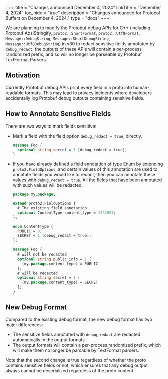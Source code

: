 +++
title = "Changes announced December 4, 2024"
linkTitle = "December 4, 2024"
toc_hide = "true"
description = "Changes announced for Protocol Buffers on December 4, 2024."
type = "docs"
+++

We are planning to modify the Protobuf debug APIs for C++ (including Protobuf
AbslStringify, `proto2::ShortFormat`, `proto2::Utf8Format`,
`Message::DebugString`, `Message::ShortDebugString`, `Message::Utf8DebugString`)
in v30 to redact sensitive fields annotated by `debug_redact`; the outputs of
these APIs will contain a per-process randomized prefix, and so will no longer
be parseable by Protobuf TextFormat Parsers.

## Motivation

Currently Protobuf debug APIs print every field in a proto into human-readable
formats. This may lead to privacy incidents where developers accidentally log
Protobuf debug outputs containing sensitive fields.

## How to Annotate Sensitive Fields

There are two ways to mark fields sensitive:

*   Mark a field with the field option `debug_redact = true`, directly.

    ```proto
    message Foo {
      optional string secret = 1 [debug_redact = true];
    }
    ```

*   If you have already defined a field annotation of type Enum by extending
    `proto2.FieldOptions`, and certain values of this annotation are used to
    annotate fields you would like to redact, then you can annotate these values
    with `debug_redact = true`. All the fields that have been annotated with
    such values will be redacted.

    ```proto
    package my.package;

    extend proto2.FieldOptions {
      # The existing field annotation
      optional ContentType content_type = 1234567;
    };

    enum ContentType {
      PUBLIC = 0;
      SECRET = 1 [debug_redact = true];
    };

    message Foo {
      # will not be redacted
      optional string public_info = 1 [
        (my.package.content_type) = PUBLIC
      ];
      # will be redacted
      optional string secret = 1 [
        (my.package.content_type) = SECRET
      ];
    }
    ```

## New Debug Format

Compared to the existing debug format, the new debug format has two major
differences:

*   The sensitive fields annotated with `debug_redact` are redacted
    automatically in the output formats
*   The output formats will contain a per-process randomized prefix, which will
    make them no longer be parsable by TextFormat parsers.

Note that the second change is true regardless of whether the proto contains
sensitive fields or not, which ensures that any debug output always cannot be
deserialized regardless of the proto content.
